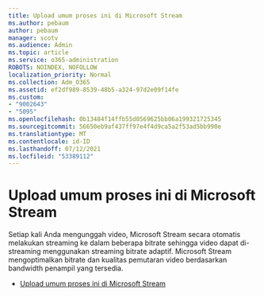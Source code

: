 ```yaml
---
title: Upload umum proses ini di Microsoft Stream
ms.author: pebaum
author: pebaum
manager: scotv
ms.audience: Admin
ms.topic: article
ms.service: o365-administration
ROBOTS: NOINDEX, NOFOLLOW
localization_priority: Normal
ms.collection: Adm_O365
ms.assetid: ef2df989-8539-48b5-a324-97d2e09f14fe
ms.custom:
- "9002643"
- "5095"
ms.openlocfilehash: 0b13484f14ffb55d0569625bb06a199321725345
ms.sourcegitcommit: 56650eb9af437ff97e4f4d9ca5a2f53ad5bb990e
ms.translationtype: MT
ms.contentlocale: id-ID
ms.lasthandoff: 07/12/2021
ms.locfileid: "53389112"
---
```

# <a name="upload-process-overview-in-microsoft-stream"></a>Upload umum proses ini di Microsoft Stream

Setiap kali Anda mengunggah video, Microsoft Stream secara otomatis melakukan streaming ke dalam beberapa bitrate sehingga video dapat di-streaming menggunakan streaming bitrate adaptif. Microsoft Stream mengoptimalkan bitrate dan kualitas pemutaran video berdasarkan bandwidth penampil yang tersedia.

- [Upload umum proses ini di Microsoft Stream](/stream/upload-process-overview)
